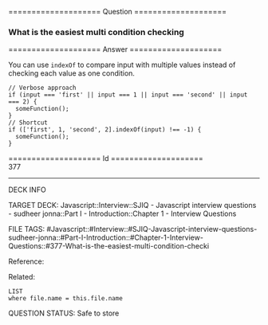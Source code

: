 ==================== Question ====================  

### What is the easiest multi condition checking  

==================== Answer ====================  

You can use `indexOf` to compare input with multiple values instead of checking each value as one condition.

<!-- codeblock-start -->
<pre><code class="hljs language-javascript"><span class="hljs-comment">// Verbose approach</span>
<span class="hljs-keyword">if</span> (input === <span class="hljs-string">'first'</span> || input === <span class="hljs-number">1</span> || input === <span class="hljs-string">'second'</span> || input === <span class="hljs-number">2</span>) {
  <span class="hljs-title function_">someFunction</span>();
}
<span class="hljs-comment">// Shortcut</span>
<span class="hljs-keyword">if</span> ([<span class="hljs-string">'first'</span>, <span class="hljs-number">1</span>, <span class="hljs-string">'second'</span>, <span class="hljs-number">2</span>].<span class="hljs-title function_">indexOf</span>(input) !== -<span class="hljs-number">1</span>) {
  <span class="hljs-title function_">someFunction</span>();
}
</code></pre>
<!-- codeblock-end -->

==================== Id ====================  
377

---

DECK INFO

TARGET DECK: Javascript::Interview::SJIQ - Javascript interview questions - sudheer jonna::Part I - Introduction::Chapter 1 - Interview Questions

FILE TAGS: #Javascript::#Interview::#SJIQ-Javascript-interview-questions-sudheer-jonna::#Part-I-Introduction::#Chapter-1-Interview-Questions::#377-What-is-the-easiest-multi-condition-checki

Reference:

Related:

```dataview
LIST
where file.name = this.file.name
```

QUESTION STATUS: Safe to store
